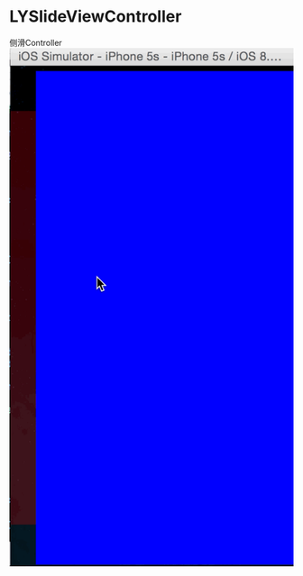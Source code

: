 LYSlideViewController
=====================

侧滑Controller
![](https://github.com/rhythmcity/LYSlideViewController/blob/master/2014-11-05%2016_22_54.gif)
